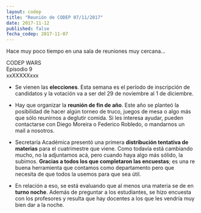 ```yaml
---
layout: codep
title: "Reunión de CODEP 07/11/2017"
date: 2017-11-12
published: false
fecha_codep: 2017-11-07
---
```


Hace muy poco tiempo en una sala de reuniones muy cercana...

CODEP WARS    
Episodio 9    
xxXXXXXxxx




* Se vienen las **elecciones**. Esta semana es el período de inscripción de candidatos y la votación va a ser del 29 de noviembre al 1 de diciembre. 

* Hay que organizar la **reunión de fin de año**. Este año se planteó la posibilidad de hacer algún torneo de truco, juegos de mesa o algo más que sólo reunirnos a deglutir comida. Si les interesa ayudar, pueden contactarse con Diego Moreira o Federico Robledo, o mandarnos un mail a nosotros. 

* Secretaría Académica presentó una primera **distribución tentativa de materias** para el cuatrimestre que viene. Como todavía está cambiando mucho, no la adjuntamos acá, pero cuando haya algo más sólido, la subimos. **Gracias a todos los que completaron las encuestas**; es una re buena herramienta que contamos como departamento pero que necesita de que todos la usemos para que sea útil. 

* En relación a eso, se está evaluando que al menos una materia se de en **turno noche**. Además de preguntar a los estudiantes, se hizo encuesta con los profesores y resulta que hay docentes a los que les vendría muy bien dar a la noche. 




